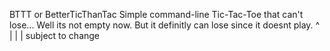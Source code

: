 BTTT or BetterTicThanTac
Simple command-line Tic-Tac-Toe that can't lose...
Well its not empty now.
But it definitly can lose since it doesnt play.
                                       ^
                                       |
                                       |
                                       |
                                subject to change